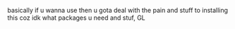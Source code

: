basically if u wanna use then u gota deal with the pain and stuff to installing this coz idk what packages u need and stuf, GL
